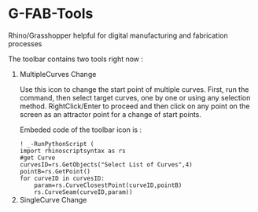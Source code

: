 # G-FAB-Tools
Rhino/Grasshopper helpful for digital manufacturing and fabrication processes

The toolbar contains two tools right now : 
<ol>
  <li>MultipleCurves Change</li>
  <p> Use this icon to change the start point of multiple curves. First, run the command, then select target curves, one by one or using any selection method. RightClick/Enter to proceed and then click on any point on the screen as an attractor point for a change of start points.</p>
  <p>Embeded code of the toolbar icon is : </p>
  <code>! _-RunPythonScript (
import rhinoscriptsyntax as rs
#get Curve
curvesID=rs.GetObjects("Select List of Curves",4)
pointB=rs.GetPoint()
for curveID in curvesID: 
    param=rs.CurveClosestPoint(curveID,pointB)
    rs.CurveSeam(curveID,param))</code>
  
  <li>SingleCurve Change</li>
</ol>

